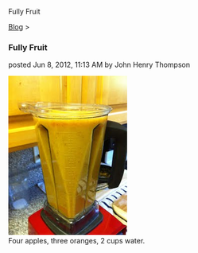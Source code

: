Fully Fruit 

[Blog](../z-blog-1.html)‎ > ‎

### Fully Fruit

posted Jun 8, 2012, 11:13 AM by John Henry Thompson

[![](../_/rsrc/1339179234524/z-blog-1/fullyfruit/fully-fruit-height=320&width=239.jpg)](http://www.johnhenrythompson.com/z-blog-1/fullyfruit/fully-fruit.jpg?attredirects=0)  
Four apples, three oranges, 2 cups water.  

  

